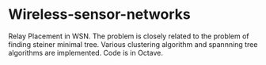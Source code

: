 # Wireless-sensor-networks
Relay Placement in WSN.
The problem is closely related to the problem of finding steiner minimal tree.
Various clustering algorithm and spannning tree algorithms are implemented.
Code is in Octave.
